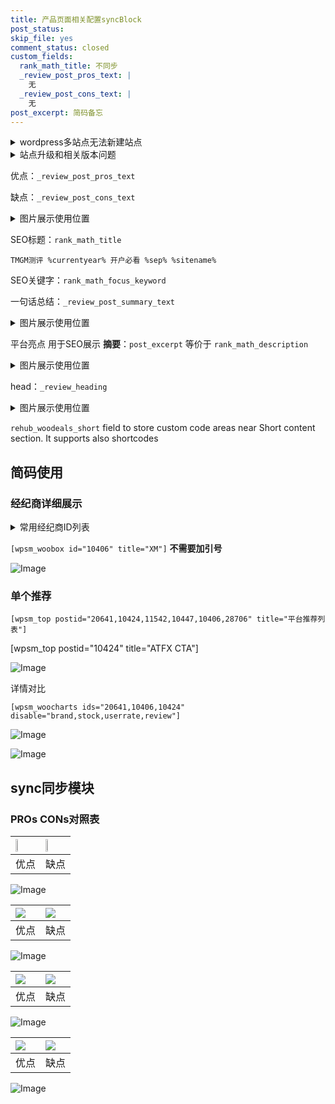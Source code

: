 ```yaml
---
title: 产品页面相关配置syncBlock
post_status: 
skip_file: yes
comment_status: closed
custom_fields:
  rank_math_title: 不同步
  _review_post_pros_text: |
    无
  _review_post_cons_text: |
    无
post_excerpt: 简码备忘
---
```

<details><summary>wordpress多站点无法新建站点</summary>

<li>和报错需要清理cookies一样的原因</li>
<li>wp-config.php里面<code>define( 'SUBDOMAIN_INSTALL', false );//子域名安装</code></li>
<li>新建子站点是用<code>define( 'SUBDOMAIN_INSTALL', true);//子域名安装</code> 完成以后，改成<code>false</code></li>
</details>

<details><summary>站点升级和相关版本问题</summary>

<p>wordpress：5.9.9
woocommerce：7.5.1
出现问题的地方：主题选项里面>><strong>Product layout >>compact style</strong></p>
<p>如何出现没有用过的字段 导致无法保存。先导出配置 然后进行修改，后面再次恢复即可。</p>
<p>出现部分字段无法显示时，需要返回默认布局后，对产品进行保存就好了。</p>
<p></p>
</details>

优点：`_review_post_pros_text`

缺点：`_review_post_cons_text`

<details><summary>图片展示使用位置</summary>

<img src="https://prod-files-secure.s3.us-west-2.amazonaws.com/39ed1227-6d7d-4570-be36-9ccd4a2c4241/f51d3d83-55d4-4bdf-9604-f37ec77ab556/Untitled.png?X-Amz-Algorithm=AWS4-HMAC-SHA256&X-Amz-Content-Sha256=UNSIGNED-PAYLOAD&X-Amz-Credential=ASIAZI2LB466TKNUM7KR%2F20251023%2Fus-west-2%2Fs3%2Faws4_request&X-Amz-Date=20251023T045524Z&X-Amz-Expires=3600&X-Amz-Security-Token=IQoJb3JpZ2luX2VjEIX%2F%2F%2F%2F%2F%2F%2F%2F%2F%2FwEaCXVzLXdlc3QtMiJHMEUCIQCqUcPXMYBCoE96bvSwJ3bDNGFnSkG0pHSQUd0Q8xwcPQIgcnpl5cTlaGpEQ9gUsaIWBKXxe%2BJ9Ks0Y7GLYOqf%2FEu4q%2FwMIPhAAGgw2Mzc0MjMxODM4MDUiDE5r3B20TZ2t0E4ekSrcAzEfc8l0tYp3JGwTPRVuSinsE3kxvV3DHenAChV6bWBdZuBpDf8ux5FN9gaTpJeQT1BJREbWzVxmcJpd9uj5%2BK2XUoDylS6A74BcfmugXWnnDU4I0viehT%2FA8ZmLFUWPHX53RMafykkE8FQdiEYz7e%2FfybumadU7k4aFMkdxyOmMIulR6cFLwKcJlKxfVtygzvV9PWXoA9u5cyEpuRAtlxkKeQKTQYDeAbExO6lytPV92aKKFlmtuRzBupAwMaZ3mtcrsGAvnyKoEAZiwzSFwH3wxUTorQqjo1gNqkVrGJ217XG7xi0EZsg0d0wErQ9DsQZAPDjOLD6W%2Fwn9phr9P79AW9Gwz%2FxhjD6JUgi5qgXHoVyFTblJyUzq5C7fdp82%2F%2FWubu%2Fflost4C%2FhGz3sOG1Ue1lTZagW1Yw6rntONw4iEry9kRf8DfTIRiXpVa9aQ7goGfelkP1X10FoByWqcPpr%2BAp3CvOScFGOD9BcUdVg8s%2Baz6TN17F8RvNs3%2FqvlyqWzZycyQwBllp6lK%2B9isxKdE7mVJsrcvBFBgAZyr1qetqsbuBo30BygXCUfMnbF%2FdPUHOlLC8XKOqkX6Cpg%2FgYG%2FQYgg6ct1jZxbW9TpjOkRN%2BjCxV0DRsTSOLMPbf5scGOqUBustiefyv%2FiD8GTiAK8FzsP4IlY1E%2FIBakUMYLZCcBAWi7qdJoiSQfQJAvsFm1%2BB1wXH7%2B%2FVX9yAwbOotAH1CTkyIavNaQxGL%2FYeK73hoXEmYaKSABHtJ5jBB4xNQxoVgZd0Kw3V%2FVIv41CJH%2Febw%2FsJv173wrKuxtodC21Kbzgr0bFg292lQpiTp2Udow6tK0sWdyXNfYfoSgf06kktEAjC2F5Zi&X-Amz-Signature=e2584b010ed16b526243e67615f47ba1985226f72e1d32c15615b6302e382e1f&X-Amz-SignedHeaders=host&x-amz-checksum-mode=ENABLED&x-id=GetObject" alt="Image">
</details>

SEO标题：`rank_math_title`

`TMGM测评 %currentyear% 开户必看 %sep% %sitename%`

SEO关键字：`rank_math_focus_keyword`

一句话总结：`_review_post_summary_text`

<details><summary>图片展示使用位置</summary>

<img src="https://prod-files-secure.s3.us-west-2.amazonaws.com/39ed1227-6d7d-4570-be36-9ccd4a2c4241/4b96a922-296c-4f4e-8630-d1c870cbce01/Untitled.png?X-Amz-Algorithm=AWS4-HMAC-SHA256&X-Amz-Content-Sha256=UNSIGNED-PAYLOAD&X-Amz-Credential=ASIAZI2LB466ZBJ5GN6K%2F20251023%2Fus-west-2%2Fs3%2Faws4_request&X-Amz-Date=20251023T045525Z&X-Amz-Expires=3600&X-Amz-Security-Token=IQoJb3JpZ2luX2VjEIX%2F%2F%2F%2F%2F%2F%2F%2F%2F%2FwEaCXVzLXdlc3QtMiJHMEUCIFJflCxyzyU3VGgisgI4LDC2ugfVVtvFmzFylhgdXsXmAiEAv8vP6mfYwPfJspuDl6Sa%2FEGWrDL5OmUWUM9FfUnhvf0q%2FwMIPhAAGgw2Mzc0MjMxODM4MDUiDHk2U%2Bxwj9uK54TPdCrcAyzRMfNGMNd4KboFpjDYMC7J8TzVO5NjZ8MSWcOOjJdGgfNa1290YP5%2BYTLAXr8PZtFjz%2B2oPZLmxnev0QQKRM5terJAJmJn2zsd4pOJFsTGvznkdCwY9pKsIleOVzZ%2B5GWQrupcJzJyfaGX2wy2A8eowSmNCOFRzAgGJzV8558YI60KmkYdojMtdMUB40L%2FQAYa%2FRkoBboUAhdmxigPjOfWEymMgAbRCQe%2FWqfNrEDuUbZKKLL9qampSsAO0xPcktB8tnMZlT5fQZGVvvBPupE5%2FaSsEK0PhWIp0IoIv36uWHxN4R3j29E5PBtiMQd3knxO4ru50q7kVNn2E5jSTTuWhJ5osJCRhry%2BBh9IfFa59KtULHuNQes%2FpTbkivL9kaRO%2B4DESHjFsV9AVlqb5M5wokjaff6J2f8lJjX6iia7A8nCpHYm3QxPpaBB7Rn0c24W05FTYIQxIK6S9QUsBaT%2FHfyRxV6Rtd0%2BTCkCfg5%2BLioQvea1tP28RDm5bvCMtQV5%2BGeUQFyUnFHiDEUrTkivNSB7NHeaajUxiruINZfd8THLr4KhCn5bLQM68P8eKewRJWHF%2Blw5qMUUBdf35nNqA7GfLeqRuiXF4HHmkFfwNYd1sTN5MR%2FoAN%2FZMKPf5scGOqUBnqFdG0ro0SIDtP6HuaOkh9EeUZYXuIsy70VK1yeyyLdSsAwYBUBK6xL4dYWE7DujHRVdY56jqeewacMsNw%2BADly63ABHzVB3Fk7PpxQ2qEKMZxkw%2F7seFRf6ZfmMvMegaR6JkDylPo90vM3NTAHs5AjGnHOkLlfzP7BF%2FNFxj7YbCCz5kTgEFZJ3lFrriDSoEWRZryGk7lrXWM%2F8s44nFEQ8VP2b&X-Amz-Signature=478260d2dee46f74853cc88672ccb6408939be0ba07288051af49e44a10a745f&X-Amz-SignedHeaders=host&x-amz-checksum-mode=ENABLED&x-id=GetObject" alt="Image">
</details>

平台亮点 用于SEO展示 **摘要**：`post_excerpt`  等价于 `rank_math_description`

<details><summary>图片展示使用位置</summary>

<img src="https://prod-files-secure.s3.us-west-2.amazonaws.com/39ed1227-6d7d-4570-be36-9ccd4a2c4241/1ee11f63-b60a-4dfe-a7a7-d58ff23b5d88/Untitled.png?X-Amz-Algorithm=AWS4-HMAC-SHA256&X-Amz-Content-Sha256=UNSIGNED-PAYLOAD&X-Amz-Credential=ASIAZI2LB4662XYAZSIU%2F20251023%2Fus-west-2%2Fs3%2Faws4_request&X-Amz-Date=20251023T045525Z&X-Amz-Expires=3600&X-Amz-Security-Token=IQoJb3JpZ2luX2VjEIX%2F%2F%2F%2F%2F%2F%2F%2F%2F%2FwEaCXVzLXdlc3QtMiJGMEQCICQPcPVNRZyWgoL0rkSgpRGZzC30wqkrJF0qQUxryEY4AiBkhLcWlmOvCpSEgCqJvnA4PV%2F%2BV%2FZGLqYf9biRVz8SESr%2FAwg%2BEAAaDDYzNzQyMzE4MzgwNSIMaiT8EfkVObQAvOL5KtwDKt5NP5L8Q9Ylqv%2BfvdzZ5uNNQd1V3WiXutcMP5gfbWfULPog3tUKICRQU5Mejg2kY281vjWO8oxpuDLcf3dyGtAnCqMaztMZ%2Fz5SISJ3E%2BjtAl7KdoBUS2PMPjdOhUup%2F6dpN57t%2FAour%2FOg1gVIdJGVOkUnuGLC%2Fx8p3yTH9CIiJoqI0Md1XBEjSX3WS6e7o2y3nR6GxWzrDR%2F5Yu2jAPyRe89Hs%2BiE3wcgw14yHdNoNQgrhGPUzrtF%2F%2FH0ndLirUzz6Mf5l4VlJeqf62X8GsdnZh6CGs%2B91ZAjYSutUPshAcONOBS7SM7smv%2FUdzhb2tF118OEK%2BrpH93vywK1VUhU2AXyX3WGcG5XR5dE8XZSnebmgmQNdCbT30lG6frTPgFjIa2Sd2B5Wq4z9hQ5%2BM%2B1YmBEo4e6lleIDkpwK9HJKmCKPnSvLVNpbutZwJ1Y9zEDT7hsIflj0YLXcp72XKPIcPzvnVAXjAktIOnzck2vGaKAbI68AKIzHy%2Fd7sm6a0umEcEKo8dGaG9l%2FZ1bFr1naPyrCCUypWvJ5PrQfnEidiz6P5X6Gef9mmh6x8hvVNsPXDDFFbcaXyHO49K4Xs8nmG0v%2FCaOepXHuPdRefRHf281OHwVcfcrHRswh9%2FmxwY6pgEVfw%2Bi0hWnAXTVm5LgRTFyX3UeUvOslJTmpIYOBN4M3AWERIuxO0907AmZMDeEUA64PIZtlCOkJq0jZTeULy%2Fc4DLKKxn2cW%2BBRY%2F7naduKUGTFKkYGQWe3Lqc%2Br%2Fq8q7vTjzLja6gr8urscmL%2BzOZUInGv8ORX%2FSv8Ie8JxRTqkr5GZigMwnl%2Bvr2KbXhGl7x4D27PtsiUbMzldyJ3Ms0t5PmtXxG&X-Amz-Signature=4126047efdcb943b4a72668f608dd30373cbcf190a48863e3987641d52aed406&X-Amz-SignedHeaders=host&x-amz-checksum-mode=ENABLED&x-id=GetObject" alt="Image">
<img src="https://prod-files-secure.s3.us-west-2.amazonaws.com/39ed1227-6d7d-4570-be36-9ccd4a2c4241/ad4118b5-78d8-4fbe-801e-3b29b5d99c01/Untitled.png?X-Amz-Algorithm=AWS4-HMAC-SHA256&X-Amz-Content-Sha256=UNSIGNED-PAYLOAD&X-Amz-Credential=ASIAZI2LB4662XYAZSIU%2F20251023%2Fus-west-2%2Fs3%2Faws4_request&X-Amz-Date=20251023T045525Z&X-Amz-Expires=3600&X-Amz-Security-Token=IQoJb3JpZ2luX2VjEIX%2F%2F%2F%2F%2F%2F%2F%2F%2F%2FwEaCXVzLXdlc3QtMiJGMEQCICQPcPVNRZyWgoL0rkSgpRGZzC30wqkrJF0qQUxryEY4AiBkhLcWlmOvCpSEgCqJvnA4PV%2F%2BV%2FZGLqYf9biRVz8SESr%2FAwg%2BEAAaDDYzNzQyMzE4MzgwNSIMaiT8EfkVObQAvOL5KtwDKt5NP5L8Q9Ylqv%2BfvdzZ5uNNQd1V3WiXutcMP5gfbWfULPog3tUKICRQU5Mejg2kY281vjWO8oxpuDLcf3dyGtAnCqMaztMZ%2Fz5SISJ3E%2BjtAl7KdoBUS2PMPjdOhUup%2F6dpN57t%2FAour%2FOg1gVIdJGVOkUnuGLC%2Fx8p3yTH9CIiJoqI0Md1XBEjSX3WS6e7o2y3nR6GxWzrDR%2F5Yu2jAPyRe89Hs%2BiE3wcgw14yHdNoNQgrhGPUzrtF%2F%2FH0ndLirUzz6Mf5l4VlJeqf62X8GsdnZh6CGs%2B91ZAjYSutUPshAcONOBS7SM7smv%2FUdzhb2tF118OEK%2BrpH93vywK1VUhU2AXyX3WGcG5XR5dE8XZSnebmgmQNdCbT30lG6frTPgFjIa2Sd2B5Wq4z9hQ5%2BM%2B1YmBEo4e6lleIDkpwK9HJKmCKPnSvLVNpbutZwJ1Y9zEDT7hsIflj0YLXcp72XKPIcPzvnVAXjAktIOnzck2vGaKAbI68AKIzHy%2Fd7sm6a0umEcEKo8dGaG9l%2FZ1bFr1naPyrCCUypWvJ5PrQfnEidiz6P5X6Gef9mmh6x8hvVNsPXDDFFbcaXyHO49K4Xs8nmG0v%2FCaOepXHuPdRefRHf281OHwVcfcrHRswh9%2FmxwY6pgEVfw%2Bi0hWnAXTVm5LgRTFyX3UeUvOslJTmpIYOBN4M3AWERIuxO0907AmZMDeEUA64PIZtlCOkJq0jZTeULy%2Fc4DLKKxn2cW%2BBRY%2F7naduKUGTFKkYGQWe3Lqc%2Br%2Fq8q7vTjzLja6gr8urscmL%2BzOZUInGv8ORX%2FSv8Ie8JxRTqkr5GZigMwnl%2Bvr2KbXhGl7x4D27PtsiUbMzldyJ3Ms0t5PmtXxG&X-Amz-Signature=bd1430ff98fb6697efea27eefb011f20c99da668de7a7e0a117461fff4924a42&X-Amz-SignedHeaders=host&x-amz-checksum-mode=ENABLED&x-id=GetObject" alt="Image">
<img src="https://prod-files-secure.s3.us-west-2.amazonaws.com/39ed1227-6d7d-4570-be36-9ccd4a2c4241/a38cf7c9-a79c-4b64-9e94-13589fe0758b/Untitled.png?X-Amz-Algorithm=AWS4-HMAC-SHA256&X-Amz-Content-Sha256=UNSIGNED-PAYLOAD&X-Amz-Credential=ASIAZI2LB4662XYAZSIU%2F20251023%2Fus-west-2%2Fs3%2Faws4_request&X-Amz-Date=20251023T045525Z&X-Amz-Expires=3600&X-Amz-Security-Token=IQoJb3JpZ2luX2VjEIX%2F%2F%2F%2F%2F%2F%2F%2F%2F%2FwEaCXVzLXdlc3QtMiJGMEQCICQPcPVNRZyWgoL0rkSgpRGZzC30wqkrJF0qQUxryEY4AiBkhLcWlmOvCpSEgCqJvnA4PV%2F%2BV%2FZGLqYf9biRVz8SESr%2FAwg%2BEAAaDDYzNzQyMzE4MzgwNSIMaiT8EfkVObQAvOL5KtwDKt5NP5L8Q9Ylqv%2BfvdzZ5uNNQd1V3WiXutcMP5gfbWfULPog3tUKICRQU5Mejg2kY281vjWO8oxpuDLcf3dyGtAnCqMaztMZ%2Fz5SISJ3E%2BjtAl7KdoBUS2PMPjdOhUup%2F6dpN57t%2FAour%2FOg1gVIdJGVOkUnuGLC%2Fx8p3yTH9CIiJoqI0Md1XBEjSX3WS6e7o2y3nR6GxWzrDR%2F5Yu2jAPyRe89Hs%2BiE3wcgw14yHdNoNQgrhGPUzrtF%2F%2FH0ndLirUzz6Mf5l4VlJeqf62X8GsdnZh6CGs%2B91ZAjYSutUPshAcONOBS7SM7smv%2FUdzhb2tF118OEK%2BrpH93vywK1VUhU2AXyX3WGcG5XR5dE8XZSnebmgmQNdCbT30lG6frTPgFjIa2Sd2B5Wq4z9hQ5%2BM%2B1YmBEo4e6lleIDkpwK9HJKmCKPnSvLVNpbutZwJ1Y9zEDT7hsIflj0YLXcp72XKPIcPzvnVAXjAktIOnzck2vGaKAbI68AKIzHy%2Fd7sm6a0umEcEKo8dGaG9l%2FZ1bFr1naPyrCCUypWvJ5PrQfnEidiz6P5X6Gef9mmh6x8hvVNsPXDDFFbcaXyHO49K4Xs8nmG0v%2FCaOepXHuPdRefRHf281OHwVcfcrHRswh9%2FmxwY6pgEVfw%2Bi0hWnAXTVm5LgRTFyX3UeUvOslJTmpIYOBN4M3AWERIuxO0907AmZMDeEUA64PIZtlCOkJq0jZTeULy%2Fc4DLKKxn2cW%2BBRY%2F7naduKUGTFKkYGQWe3Lqc%2Br%2Fq8q7vTjzLja6gr8urscmL%2BzOZUInGv8ORX%2FSv8Ie8JxRTqkr5GZigMwnl%2Bvr2KbXhGl7x4D27PtsiUbMzldyJ3Ms0t5PmtXxG&X-Amz-Signature=5e4a142903f6d83d58b0aad0b7eaa4a30f260618504e91df772fabeec9442bc1&X-Amz-SignedHeaders=host&x-amz-checksum-mode=ENABLED&x-id=GetObject" alt="Image">
<img src="https://prod-files-secure.s3.us-west-2.amazonaws.com/39ed1227-6d7d-4570-be36-9ccd4a2c4241/7da6fc1e-d2ac-42ae-8c75-cb5749aa18f6/Untitled.png?X-Amz-Algorithm=AWS4-HMAC-SHA256&X-Amz-Content-Sha256=UNSIGNED-PAYLOAD&X-Amz-Credential=ASIAZI2LB4662XYAZSIU%2F20251023%2Fus-west-2%2Fs3%2Faws4_request&X-Amz-Date=20251023T045525Z&X-Amz-Expires=3600&X-Amz-Security-Token=IQoJb3JpZ2luX2VjEIX%2F%2F%2F%2F%2F%2F%2F%2F%2F%2FwEaCXVzLXdlc3QtMiJGMEQCICQPcPVNRZyWgoL0rkSgpRGZzC30wqkrJF0qQUxryEY4AiBkhLcWlmOvCpSEgCqJvnA4PV%2F%2BV%2FZGLqYf9biRVz8SESr%2FAwg%2BEAAaDDYzNzQyMzE4MzgwNSIMaiT8EfkVObQAvOL5KtwDKt5NP5L8Q9Ylqv%2BfvdzZ5uNNQd1V3WiXutcMP5gfbWfULPog3tUKICRQU5Mejg2kY281vjWO8oxpuDLcf3dyGtAnCqMaztMZ%2Fz5SISJ3E%2BjtAl7KdoBUS2PMPjdOhUup%2F6dpN57t%2FAour%2FOg1gVIdJGVOkUnuGLC%2Fx8p3yTH9CIiJoqI0Md1XBEjSX3WS6e7o2y3nR6GxWzrDR%2F5Yu2jAPyRe89Hs%2BiE3wcgw14yHdNoNQgrhGPUzrtF%2F%2FH0ndLirUzz6Mf5l4VlJeqf62X8GsdnZh6CGs%2B91ZAjYSutUPshAcONOBS7SM7smv%2FUdzhb2tF118OEK%2BrpH93vywK1VUhU2AXyX3WGcG5XR5dE8XZSnebmgmQNdCbT30lG6frTPgFjIa2Sd2B5Wq4z9hQ5%2BM%2B1YmBEo4e6lleIDkpwK9HJKmCKPnSvLVNpbutZwJ1Y9zEDT7hsIflj0YLXcp72XKPIcPzvnVAXjAktIOnzck2vGaKAbI68AKIzHy%2Fd7sm6a0umEcEKo8dGaG9l%2FZ1bFr1naPyrCCUypWvJ5PrQfnEidiz6P5X6Gef9mmh6x8hvVNsPXDDFFbcaXyHO49K4Xs8nmG0v%2FCaOepXHuPdRefRHf281OHwVcfcrHRswh9%2FmxwY6pgEVfw%2Bi0hWnAXTVm5LgRTFyX3UeUvOslJTmpIYOBN4M3AWERIuxO0907AmZMDeEUA64PIZtlCOkJq0jZTeULy%2Fc4DLKKxn2cW%2BBRY%2F7naduKUGTFKkYGQWe3Lqc%2Br%2Fq8q7vTjzLja6gr8urscmL%2BzOZUInGv8ORX%2FSv8Ie8JxRTqkr5GZigMwnl%2Bvr2KbXhGl7x4D27PtsiUbMzldyJ3Ms0t5PmtXxG&X-Amz-Signature=157cc0276ead9d08a584d1ce74381f11602b9fcc32c240a8646b4e078819cf27&X-Amz-SignedHeaders=host&x-amz-checksum-mode=ENABLED&x-id=GetObject" alt="Image">
<img src="https://prod-files-secure.s3.us-west-2.amazonaws.com/39ed1227-6d7d-4570-be36-9ccd4a2c4241/7e97f40a-eaee-47f5-b2f9-475f96808fa7/Untitled.png?X-Amz-Algorithm=AWS4-HMAC-SHA256&X-Amz-Content-Sha256=UNSIGNED-PAYLOAD&X-Amz-Credential=ASIAZI2LB4662XYAZSIU%2F20251023%2Fus-west-2%2Fs3%2Faws4_request&X-Amz-Date=20251023T045525Z&X-Amz-Expires=3600&X-Amz-Security-Token=IQoJb3JpZ2luX2VjEIX%2F%2F%2F%2F%2F%2F%2F%2F%2F%2FwEaCXVzLXdlc3QtMiJGMEQCICQPcPVNRZyWgoL0rkSgpRGZzC30wqkrJF0qQUxryEY4AiBkhLcWlmOvCpSEgCqJvnA4PV%2F%2BV%2FZGLqYf9biRVz8SESr%2FAwg%2BEAAaDDYzNzQyMzE4MzgwNSIMaiT8EfkVObQAvOL5KtwDKt5NP5L8Q9Ylqv%2BfvdzZ5uNNQd1V3WiXutcMP5gfbWfULPog3tUKICRQU5Mejg2kY281vjWO8oxpuDLcf3dyGtAnCqMaztMZ%2Fz5SISJ3E%2BjtAl7KdoBUS2PMPjdOhUup%2F6dpN57t%2FAour%2FOg1gVIdJGVOkUnuGLC%2Fx8p3yTH9CIiJoqI0Md1XBEjSX3WS6e7o2y3nR6GxWzrDR%2F5Yu2jAPyRe89Hs%2BiE3wcgw14yHdNoNQgrhGPUzrtF%2F%2FH0ndLirUzz6Mf5l4VlJeqf62X8GsdnZh6CGs%2B91ZAjYSutUPshAcONOBS7SM7smv%2FUdzhb2tF118OEK%2BrpH93vywK1VUhU2AXyX3WGcG5XR5dE8XZSnebmgmQNdCbT30lG6frTPgFjIa2Sd2B5Wq4z9hQ5%2BM%2B1YmBEo4e6lleIDkpwK9HJKmCKPnSvLVNpbutZwJ1Y9zEDT7hsIflj0YLXcp72XKPIcPzvnVAXjAktIOnzck2vGaKAbI68AKIzHy%2Fd7sm6a0umEcEKo8dGaG9l%2FZ1bFr1naPyrCCUypWvJ5PrQfnEidiz6P5X6Gef9mmh6x8hvVNsPXDDFFbcaXyHO49K4Xs8nmG0v%2FCaOepXHuPdRefRHf281OHwVcfcrHRswh9%2FmxwY6pgEVfw%2Bi0hWnAXTVm5LgRTFyX3UeUvOslJTmpIYOBN4M3AWERIuxO0907AmZMDeEUA64PIZtlCOkJq0jZTeULy%2Fc4DLKKxn2cW%2BBRY%2F7naduKUGTFKkYGQWe3Lqc%2Br%2Fq8q7vTjzLja6gr8urscmL%2BzOZUInGv8ORX%2FSv8Ie8JxRTqkr5GZigMwnl%2Bvr2KbXhGl7x4D27PtsiUbMzldyJ3Ms0t5PmtXxG&X-Amz-Signature=37fa8a1c2f479e4d6a83e8b3f85a1ec2967d7822b7108c6a9c53e141d377f7da&X-Amz-SignedHeaders=host&x-amz-checksum-mode=ENABLED&x-id=GetObject" alt="Image">
</details>

head：`_review_heading`

<details><summary>图片展示使用位置</summary>

<img src="https://prod-files-secure.s3.us-west-2.amazonaws.com/39ed1227-6d7d-4570-be36-9ccd4a2c4241/3a4650ad-9887-415c-889a-edd51fa54f27/Untitled.png?X-Amz-Algorithm=AWS4-HMAC-SHA256&X-Amz-Content-Sha256=UNSIGNED-PAYLOAD&X-Amz-Credential=ASIAZI2LB466Z5GEOISM%2F20251023%2Fus-west-2%2Fs3%2Faws4_request&X-Amz-Date=20251023T045526Z&X-Amz-Expires=3600&X-Amz-Security-Token=IQoJb3JpZ2luX2VjEIX%2F%2F%2F%2F%2F%2F%2F%2F%2F%2FwEaCXVzLXdlc3QtMiJHMEUCIGGK9I6RHH%2FtoYr9LBeapyNQwRKi4aA0wlIRvShSWiukAiEA25eieJD6TMTFrVdm0NpPyKn5IT%2BptlmZELrjfABgjQ4q%2FwMIPhAAGgw2Mzc0MjMxODM4MDUiDIPeg0Z40I0dIYqT%2ByrcA5YF1qLbMyqMeeR6QgBKjrp7JBgnQWOzhDMOpYCyueo8nJPl3MtfjfYdo8s4S8msLcCLmEiJqRMFtQga857DvUV1%2B2suCCFhDK1yd1Gz8u2gOnNyuQ4iYvknR5OcjN%2B1e6O2A0J%2BnwFcGsFVwilQWA6oLDOlEhCFVyYKvFGI6q3moPi1ZtvU9znME%2FdvylxgHZxGszuhvuY82lQgUN%2BJE0iC7B4sMjL%2F4yp5BP7Az8kce6%2B%2FEQmk6mzRvHcy0fX6irQSa011ZsKigSi4hhOV7LPT4BxGDkaKsQUYPDMChG6%2Bz6%2BxI2plZDH5VVi3AwummjVWRcouPDMoRfAh8UKbIy2Z8YK5biUmSK2DmqzWz6FIB475q4dpb2iACJx9N7E0yzVWXitnwJ3gGX78Mg7WfxMp9KN6K1B%2Fv71acZtfoPnl0XQuIezimLVis27gb0wV3%2Bl9PEucYV3c7jFAbsYGSPGlnz4Mm0ynEbXG9mcGFTGmHiwQhMIUawsO93BpWKW9yWlwGHk1cYU7Tt1YBZjnF%2F7AIvMraiU0KQh9TVk%2BkciZQhJIVV8YaH4qxJQaGUsDlzdxh%2BoRutb%2BHJlu1Lst4dPzFpGC6HJ5bYsrXYVWxMawc5FIz%2FTc1%2BYHuQVxMJ3f5scGOqUBJQkmhXHjlClrqOa6icv80ufXdV874KX2anLdZ0IW0JzPuTp5Tlo39mwqhx7w8RbpShelZfX5Sd8DyAOM%2Bk7OKR5cTI4bulAcWBfy9DBjUpxdK%2FFrHlcwrJpTLi7xV3IxHFY2oDEEdnygwpnuMHM%2FZ1NZxqfNh3YSNXVwaGm75G3rNV1MhwgQHhkeQwDsElPm%2FLG2HeFQZA%2F2aaw7tw0s0pMoE6ke&X-Amz-Signature=100d6f7895882184c743f1fbd1fc532cb1eb4c78bc926a26bbbff5719309712e&X-Amz-SignedHeaders=host&x-amz-checksum-mode=ENABLED&x-id=GetObject" alt="Image">
</details>

`rehub_woodeals_short`	field to store custom code areas near Short content section. It supports also shortcodes



## 简码使用

### 经纪商详细展示

<details><summary>常用经纪商ID列表</summary>

<pre><code class="php">嘉盛 ===> 20641  [wpsm_woobox id="20641" title="嘉盛"]
易信easymarkets ===> 11542  [wpsm_woobox id="11542" title="易信easymarkets"]
ATFX外汇 ===> 10424  [wpsm_woobox id="10424" title="ATFX"]
XM ===> 10406  [wpsm_woobox id="10406" title="XM"]
TMGM ===> 29622  [wpsm_woobox id="29622" title="TMGM"]
HYCM ===> 10447  [wpsm_woobox id="10447" title="HYCM"]
fpmarkets澳福外汇 ===> 20639  [wpsm_woobox id="20639" title="fpmarkets澳福外汇"]</code></pre>
</details>

`[wpsm_woobox id="10406" title="XM"]` **不需要加引号**

![Image](https://prod-files-secure.s3.us-west-2.amazonaws.com/39ed1227-6d7d-4570-be36-9ccd4a2c4241/4f898f9d-0fa7-4e43-acd3-ac6bc7be575a/Untitled.png?X-Amz-Algorithm=AWS4-HMAC-SHA256&X-Amz-Content-Sha256=UNSIGNED-PAYLOAD&X-Amz-Credential=ASIAZI2LB4664764SOZG%2F20251023%2Fus-west-2%2Fs3%2Faws4_request&X-Amz-Date=20251023T045516Z&X-Amz-Expires=3600&X-Amz-Security-Token=IQoJb3JpZ2luX2VjEIX%2F%2F%2F%2F%2F%2F%2F%2F%2F%2FwEaCXVzLXdlc3QtMiJHMEUCIHWjdZzUWdlQjIfP2lFIexFZqe4S5rNXRNbdiB3neWtIAiEA5XzTEDag%2F%2B%2F%2BIBcp%2FxXmypF94L%2BoFGGUkw9R%2BvtcB1Aq%2FwMIPhAAGgw2Mzc0MjMxODM4MDUiDJgGM%2BWusAVNCx0HoCrcA%2FjGaKvjoViR4kS0ZfjJy%2F2Lpe91aQpgbWFj9c38iI0q1BTWPkDd%2FWINGWGEKqxoCaRme9u4s2OBBLtGjtOWzXzQUzWX%2FS1TDHNs8O%2FJ2IoQkVeMZMCIlhByZA8EfvQbjEzzXR5jS20tdi9AI7JXmGzPLvwwAN%2BtyoISMlYgxmdm1ZivFV5X6Ju2AZhPMiochq2cepvrajS6vSUnw6FHiV%2BRf%2BQe4jc9URDAQ6%2Bzh2TkdwB9o%2FsRRcMErLz9X5bTyi8e%2FML%2BwuOgj3FOb7i%2BCaaIzeIZ7za8q5HmacHXy9Unb2f6b%2FsJ5dWci83SrYb5Uf5drotJwF%2Fg2TBqcbI5VpiI5Fsy4%2BDO8Cew%2F6%2F%2Fpdrz4dhZqIsOCLJ31%2B8Mzct07ss9zPDMJ9mGGp%2F6uQ0K9%2FuKNbpNfjbPw7F4JxF260kaIX4S90k%2FV0%2F7ELAKr5KBRCvZBmpRAQ6WIYf5EMADrRDgkR0pI1AhU7MyNf7mwO2gnFdGJCrZ3MeODQAvGreN0BEvtcQDF6F7pObnsmliD2GK5aZ1uQstvSdwDkilARG6qKaTJ94YBXdUEE0rp2O7A0FpCXbYiqn7kpfIWH1STe1%2ByIKbOXxUZtE8HnugFfTr27Li5NQx%2Fu%2Byz1kPMOnf5scGOqUBWuGcbh3seohEq8aHmR8wGvXEk0TZUqm3bC5rxkKXnboufHaKo0E3sXJCrcWG8DdTwt6ToIbn5KFhawlW7cgS%2BzXqwAnUiGITRzoxDVBnwZ8BRnK5R3wEnVhNKDr2F5eaMjhO%2B%2B9TBYnUvwlWfifx4Vg2O46vnbqaKnnPtQyCEhPnU6PMkrrrkHPIRN4klyZLcYzq34%2Bh7kQLNXVbhXImT2ZyGx2%2B&X-Amz-Signature=8ecebb8753a149e8ee747e674f7187cb4195a6951c441555ca12ced35b2032a2&X-Amz-SignedHeaders=host&x-amz-checksum-mode=ENABLED&x-id=GetObject)

### 单个推荐
`[wpsm_top postid="20641,10424,11542,10447,10406,28706" title="平台推荐列表"]`

[wpsm_top postid="10424" title="ATFX CTA"]

![Image](https://prod-files-secure.s3.us-west-2.amazonaws.com/39ed1227-6d7d-4570-be36-9ccd4a2c4241/5ac620dc-51a8-48b6-b55d-91f47299193c/Untitled.png?X-Amz-Algorithm=AWS4-HMAC-SHA256&X-Amz-Content-Sha256=UNSIGNED-PAYLOAD&X-Amz-Credential=ASIAZI2LB4664764SOZG%2F20251023%2Fus-west-2%2Fs3%2Faws4_request&X-Amz-Date=20251023T045516Z&X-Amz-Expires=3600&X-Amz-Security-Token=IQoJb3JpZ2luX2VjEIX%2F%2F%2F%2F%2F%2F%2F%2F%2F%2FwEaCXVzLXdlc3QtMiJHMEUCIHWjdZzUWdlQjIfP2lFIexFZqe4S5rNXRNbdiB3neWtIAiEA5XzTEDag%2F%2B%2F%2BIBcp%2FxXmypF94L%2BoFGGUkw9R%2BvtcB1Aq%2FwMIPhAAGgw2Mzc0MjMxODM4MDUiDJgGM%2BWusAVNCx0HoCrcA%2FjGaKvjoViR4kS0ZfjJy%2F2Lpe91aQpgbWFj9c38iI0q1BTWPkDd%2FWINGWGEKqxoCaRme9u4s2OBBLtGjtOWzXzQUzWX%2FS1TDHNs8O%2FJ2IoQkVeMZMCIlhByZA8EfvQbjEzzXR5jS20tdi9AI7JXmGzPLvwwAN%2BtyoISMlYgxmdm1ZivFV5X6Ju2AZhPMiochq2cepvrajS6vSUnw6FHiV%2BRf%2BQe4jc9URDAQ6%2Bzh2TkdwB9o%2FsRRcMErLz9X5bTyi8e%2FML%2BwuOgj3FOb7i%2BCaaIzeIZ7za8q5HmacHXy9Unb2f6b%2FsJ5dWci83SrYb5Uf5drotJwF%2Fg2TBqcbI5VpiI5Fsy4%2BDO8Cew%2F6%2F%2Fpdrz4dhZqIsOCLJ31%2B8Mzct07ss9zPDMJ9mGGp%2F6uQ0K9%2FuKNbpNfjbPw7F4JxF260kaIX4S90k%2FV0%2F7ELAKr5KBRCvZBmpRAQ6WIYf5EMADrRDgkR0pI1AhU7MyNf7mwO2gnFdGJCrZ3MeODQAvGreN0BEvtcQDF6F7pObnsmliD2GK5aZ1uQstvSdwDkilARG6qKaTJ94YBXdUEE0rp2O7A0FpCXbYiqn7kpfIWH1STe1%2ByIKbOXxUZtE8HnugFfTr27Li5NQx%2Fu%2Byz1kPMOnf5scGOqUBWuGcbh3seohEq8aHmR8wGvXEk0TZUqm3bC5rxkKXnboufHaKo0E3sXJCrcWG8DdTwt6ToIbn5KFhawlW7cgS%2BzXqwAnUiGITRzoxDVBnwZ8BRnK5R3wEnVhNKDr2F5eaMjhO%2B%2B9TBYnUvwlWfifx4Vg2O46vnbqaKnnPtQyCEhPnU6PMkrrrkHPIRN4klyZLcYzq34%2Bh7kQLNXVbhXImT2ZyGx2%2B&X-Amz-Signature=ce72f5163ca5ab8300e6639474ceb55c8720a24cfde882f2e2a0d60ba746bc5b&X-Amz-SignedHeaders=host&x-amz-checksum-mode=ENABLED&x-id=GetObject)

详情对比

`[wpsm_woocharts ids="20641,10406,10424" disable="brand,stock,userrate,review"]`

![Image](https://prod-files-secure.s3.us-west-2.amazonaws.com/39ed1227-6d7d-4570-be36-9ccd4a2c4241/bf3ba45f-b9f3-4295-8aef-b4a495fd25f4/Untitled.png?X-Amz-Algorithm=AWS4-HMAC-SHA256&X-Amz-Content-Sha256=UNSIGNED-PAYLOAD&X-Amz-Credential=ASIAZI2LB4664764SOZG%2F20251023%2Fus-west-2%2Fs3%2Faws4_request&X-Amz-Date=20251023T045516Z&X-Amz-Expires=3600&X-Amz-Security-Token=IQoJb3JpZ2luX2VjEIX%2F%2F%2F%2F%2F%2F%2F%2F%2F%2FwEaCXVzLXdlc3QtMiJHMEUCIHWjdZzUWdlQjIfP2lFIexFZqe4S5rNXRNbdiB3neWtIAiEA5XzTEDag%2F%2B%2F%2BIBcp%2FxXmypF94L%2BoFGGUkw9R%2BvtcB1Aq%2FwMIPhAAGgw2Mzc0MjMxODM4MDUiDJgGM%2BWusAVNCx0HoCrcA%2FjGaKvjoViR4kS0ZfjJy%2F2Lpe91aQpgbWFj9c38iI0q1BTWPkDd%2FWINGWGEKqxoCaRme9u4s2OBBLtGjtOWzXzQUzWX%2FS1TDHNs8O%2FJ2IoQkVeMZMCIlhByZA8EfvQbjEzzXR5jS20tdi9AI7JXmGzPLvwwAN%2BtyoISMlYgxmdm1ZivFV5X6Ju2AZhPMiochq2cepvrajS6vSUnw6FHiV%2BRf%2BQe4jc9URDAQ6%2Bzh2TkdwB9o%2FsRRcMErLz9X5bTyi8e%2FML%2BwuOgj3FOb7i%2BCaaIzeIZ7za8q5HmacHXy9Unb2f6b%2FsJ5dWci83SrYb5Uf5drotJwF%2Fg2TBqcbI5VpiI5Fsy4%2BDO8Cew%2F6%2F%2Fpdrz4dhZqIsOCLJ31%2B8Mzct07ss9zPDMJ9mGGp%2F6uQ0K9%2FuKNbpNfjbPw7F4JxF260kaIX4S90k%2FV0%2F7ELAKr5KBRCvZBmpRAQ6WIYf5EMADrRDgkR0pI1AhU7MyNf7mwO2gnFdGJCrZ3MeODQAvGreN0BEvtcQDF6F7pObnsmliD2GK5aZ1uQstvSdwDkilARG6qKaTJ94YBXdUEE0rp2O7A0FpCXbYiqn7kpfIWH1STe1%2ByIKbOXxUZtE8HnugFfTr27Li5NQx%2Fu%2Byz1kPMOnf5scGOqUBWuGcbh3seohEq8aHmR8wGvXEk0TZUqm3bC5rxkKXnboufHaKo0E3sXJCrcWG8DdTwt6ToIbn5KFhawlW7cgS%2BzXqwAnUiGITRzoxDVBnwZ8BRnK5R3wEnVhNKDr2F5eaMjhO%2B%2B9TBYnUvwlWfifx4Vg2O46vnbqaKnnPtQyCEhPnU6PMkrrrkHPIRN4klyZLcYzq34%2Bh7kQLNXVbhXImT2ZyGx2%2B&X-Amz-Signature=d8577ec44b65f0e82aaba8c025836849910619e1aad90cb86cea9f9c58d22de6&X-Amz-SignedHeaders=host&x-amz-checksum-mode=ENABLED&x-id=GetObject)

![Image](https://prod-files-secure.s3.us-west-2.amazonaws.com/39ed1227-6d7d-4570-be36-9ccd4a2c4241/30bc56ef-f383-4b48-9768-2ebc9e436ec0/Untitled.png?X-Amz-Algorithm=AWS4-HMAC-SHA256&X-Amz-Content-Sha256=UNSIGNED-PAYLOAD&X-Amz-Credential=ASIAZI2LB4664764SOZG%2F20251023%2Fus-west-2%2Fs3%2Faws4_request&X-Amz-Date=20251023T045516Z&X-Amz-Expires=3600&X-Amz-Security-Token=IQoJb3JpZ2luX2VjEIX%2F%2F%2F%2F%2F%2F%2F%2F%2F%2FwEaCXVzLXdlc3QtMiJHMEUCIHWjdZzUWdlQjIfP2lFIexFZqe4S5rNXRNbdiB3neWtIAiEA5XzTEDag%2F%2B%2F%2BIBcp%2FxXmypF94L%2BoFGGUkw9R%2BvtcB1Aq%2FwMIPhAAGgw2Mzc0MjMxODM4MDUiDJgGM%2BWusAVNCx0HoCrcA%2FjGaKvjoViR4kS0ZfjJy%2F2Lpe91aQpgbWFj9c38iI0q1BTWPkDd%2FWINGWGEKqxoCaRme9u4s2OBBLtGjtOWzXzQUzWX%2FS1TDHNs8O%2FJ2IoQkVeMZMCIlhByZA8EfvQbjEzzXR5jS20tdi9AI7JXmGzPLvwwAN%2BtyoISMlYgxmdm1ZivFV5X6Ju2AZhPMiochq2cepvrajS6vSUnw6FHiV%2BRf%2BQe4jc9URDAQ6%2Bzh2TkdwB9o%2FsRRcMErLz9X5bTyi8e%2FML%2BwuOgj3FOb7i%2BCaaIzeIZ7za8q5HmacHXy9Unb2f6b%2FsJ5dWci83SrYb5Uf5drotJwF%2Fg2TBqcbI5VpiI5Fsy4%2BDO8Cew%2F6%2F%2Fpdrz4dhZqIsOCLJ31%2B8Mzct07ss9zPDMJ9mGGp%2F6uQ0K9%2FuKNbpNfjbPw7F4JxF260kaIX4S90k%2FV0%2F7ELAKr5KBRCvZBmpRAQ6WIYf5EMADrRDgkR0pI1AhU7MyNf7mwO2gnFdGJCrZ3MeODQAvGreN0BEvtcQDF6F7pObnsmliD2GK5aZ1uQstvSdwDkilARG6qKaTJ94YBXdUEE0rp2O7A0FpCXbYiqn7kpfIWH1STe1%2ByIKbOXxUZtE8HnugFfTr27Li5NQx%2Fu%2Byz1kPMOnf5scGOqUBWuGcbh3seohEq8aHmR8wGvXEk0TZUqm3bC5rxkKXnboufHaKo0E3sXJCrcWG8DdTwt6ToIbn5KFhawlW7cgS%2BzXqwAnUiGITRzoxDVBnwZ8BRnK5R3wEnVhNKDr2F5eaMjhO%2B%2B9TBYnUvwlWfifx4Vg2O46vnbqaKnnPtQyCEhPnU6PMkrrrkHPIRN4klyZLcYzq34%2Bh7kQLNXVbhXImT2ZyGx2%2B&X-Amz-Signature=223e71754b88b484be464a0ad8e878d96801a7c8265674c8e8de3e700ad3a189&X-Amz-SignedHeaders=host&x-amz-checksum-mode=ENABLED&x-id=GetObject)

## sync同步模块

### PROs CONs对照表

| <img src="https://cdn.ifttt.fun/gh/jarlin8/OSS@main/icons/customize/pros.svg" height="auto" width="37.3%"> | <img src="https://cdn.ifttt.fun/gh/jarlin8/OSS@main/icons/customize/cons.svg" height="auto" width="28.8%"> |
| :--- | :--- |
| 优点 | 缺点 |

![Image](https://prod-files-secure.s3.us-west-2.amazonaws.com/39ed1227-6d7d-4570-be36-9ccd4a2c4241/8742b755-dfb5-4004-9a5f-d6e561664bd8/Untitled.png?X-Amz-Algorithm=AWS4-HMAC-SHA256&X-Amz-Content-Sha256=UNSIGNED-PAYLOAD&X-Amz-Credential=ASIAZI2LB4664764SOZG%2F20251023%2Fus-west-2%2Fs3%2Faws4_request&X-Amz-Date=20251023T045516Z&X-Amz-Expires=3600&X-Amz-Security-Token=IQoJb3JpZ2luX2VjEIX%2F%2F%2F%2F%2F%2F%2F%2F%2F%2FwEaCXVzLXdlc3QtMiJHMEUCIHWjdZzUWdlQjIfP2lFIexFZqe4S5rNXRNbdiB3neWtIAiEA5XzTEDag%2F%2B%2F%2BIBcp%2FxXmypF94L%2BoFGGUkw9R%2BvtcB1Aq%2FwMIPhAAGgw2Mzc0MjMxODM4MDUiDJgGM%2BWusAVNCx0HoCrcA%2FjGaKvjoViR4kS0ZfjJy%2F2Lpe91aQpgbWFj9c38iI0q1BTWPkDd%2FWINGWGEKqxoCaRme9u4s2OBBLtGjtOWzXzQUzWX%2FS1TDHNs8O%2FJ2IoQkVeMZMCIlhByZA8EfvQbjEzzXR5jS20tdi9AI7JXmGzPLvwwAN%2BtyoISMlYgxmdm1ZivFV5X6Ju2AZhPMiochq2cepvrajS6vSUnw6FHiV%2BRf%2BQe4jc9URDAQ6%2Bzh2TkdwB9o%2FsRRcMErLz9X5bTyi8e%2FML%2BwuOgj3FOb7i%2BCaaIzeIZ7za8q5HmacHXy9Unb2f6b%2FsJ5dWci83SrYb5Uf5drotJwF%2Fg2TBqcbI5VpiI5Fsy4%2BDO8Cew%2F6%2F%2Fpdrz4dhZqIsOCLJ31%2B8Mzct07ss9zPDMJ9mGGp%2F6uQ0K9%2FuKNbpNfjbPw7F4JxF260kaIX4S90k%2FV0%2F7ELAKr5KBRCvZBmpRAQ6WIYf5EMADrRDgkR0pI1AhU7MyNf7mwO2gnFdGJCrZ3MeODQAvGreN0BEvtcQDF6F7pObnsmliD2GK5aZ1uQstvSdwDkilARG6qKaTJ94YBXdUEE0rp2O7A0FpCXbYiqn7kpfIWH1STe1%2ByIKbOXxUZtE8HnugFfTr27Li5NQx%2Fu%2Byz1kPMOnf5scGOqUBWuGcbh3seohEq8aHmR8wGvXEk0TZUqm3bC5rxkKXnboufHaKo0E3sXJCrcWG8DdTwt6ToIbn5KFhawlW7cgS%2BzXqwAnUiGITRzoxDVBnwZ8BRnK5R3wEnVhNKDr2F5eaMjhO%2B%2B9TBYnUvwlWfifx4Vg2O46vnbqaKnnPtQyCEhPnU6PMkrrrkHPIRN4klyZLcYzq34%2Bh7kQLNXVbhXImT2ZyGx2%2B&X-Amz-Signature=05719b7805ef89066ae9001313c8a503af0a6af9796e7a2f0f74f5ea422b6176&X-Amz-SignedHeaders=host&x-amz-checksum-mode=ENABLED&x-id=GetObject)

| <img src="https://cdn.ifttt.fun/gh/jarlin8/OSS@main/icons/customize/pros1.svg" height="auto"> | <img src="https://cdn.ifttt.fun/gh/jarlin8/OSS@main/icons/customize/cons1.svg" height="auto"> |
| :--- | :--- |
| 优点 | 缺点 |

![Image](https://prod-files-secure.s3.us-west-2.amazonaws.com/39ed1227-6d7d-4570-be36-9ccd4a2c4241/806358f8-c9c4-4e17-bb35-c6c76a5397a5/Untitled.png?X-Amz-Algorithm=AWS4-HMAC-SHA256&X-Amz-Content-Sha256=UNSIGNED-PAYLOAD&X-Amz-Credential=ASIAZI2LB4664764SOZG%2F20251023%2Fus-west-2%2Fs3%2Faws4_request&X-Amz-Date=20251023T045516Z&X-Amz-Expires=3600&X-Amz-Security-Token=IQoJb3JpZ2luX2VjEIX%2F%2F%2F%2F%2F%2F%2F%2F%2F%2FwEaCXVzLXdlc3QtMiJHMEUCIHWjdZzUWdlQjIfP2lFIexFZqe4S5rNXRNbdiB3neWtIAiEA5XzTEDag%2F%2B%2F%2BIBcp%2FxXmypF94L%2BoFGGUkw9R%2BvtcB1Aq%2FwMIPhAAGgw2Mzc0MjMxODM4MDUiDJgGM%2BWusAVNCx0HoCrcA%2FjGaKvjoViR4kS0ZfjJy%2F2Lpe91aQpgbWFj9c38iI0q1BTWPkDd%2FWINGWGEKqxoCaRme9u4s2OBBLtGjtOWzXzQUzWX%2FS1TDHNs8O%2FJ2IoQkVeMZMCIlhByZA8EfvQbjEzzXR5jS20tdi9AI7JXmGzPLvwwAN%2BtyoISMlYgxmdm1ZivFV5X6Ju2AZhPMiochq2cepvrajS6vSUnw6FHiV%2BRf%2BQe4jc9URDAQ6%2Bzh2TkdwB9o%2FsRRcMErLz9X5bTyi8e%2FML%2BwuOgj3FOb7i%2BCaaIzeIZ7za8q5HmacHXy9Unb2f6b%2FsJ5dWci83SrYb5Uf5drotJwF%2Fg2TBqcbI5VpiI5Fsy4%2BDO8Cew%2F6%2F%2Fpdrz4dhZqIsOCLJ31%2B8Mzct07ss9zPDMJ9mGGp%2F6uQ0K9%2FuKNbpNfjbPw7F4JxF260kaIX4S90k%2FV0%2F7ELAKr5KBRCvZBmpRAQ6WIYf5EMADrRDgkR0pI1AhU7MyNf7mwO2gnFdGJCrZ3MeODQAvGreN0BEvtcQDF6F7pObnsmliD2GK5aZ1uQstvSdwDkilARG6qKaTJ94YBXdUEE0rp2O7A0FpCXbYiqn7kpfIWH1STe1%2ByIKbOXxUZtE8HnugFfTr27Li5NQx%2Fu%2Byz1kPMOnf5scGOqUBWuGcbh3seohEq8aHmR8wGvXEk0TZUqm3bC5rxkKXnboufHaKo0E3sXJCrcWG8DdTwt6ToIbn5KFhawlW7cgS%2BzXqwAnUiGITRzoxDVBnwZ8BRnK5R3wEnVhNKDr2F5eaMjhO%2B%2B9TBYnUvwlWfifx4Vg2O46vnbqaKnnPtQyCEhPnU6PMkrrrkHPIRN4klyZLcYzq34%2Bh7kQLNXVbhXImT2ZyGx2%2B&X-Amz-Signature=1aabd7dce6aeb9a71758441a6615ec6b6a93276c3e97c89ae0b6e690d2d2b13f&X-Amz-SignedHeaders=host&x-amz-checksum-mode=ENABLED&x-id=GetObject)

| <img src="https://cdn.ifttt.fun/gh/jarlin8/OSS@main/icons/customize/pros2.svg" height="auto"> | <img src="https://cdn.ifttt.fun/gh/jarlin8/OSS@main/icons/customize/cons2.svg" height="auto"> |
| :--- | :--- |
| 优点 | 缺点 |

![Image](https://prod-files-secure.s3.us-west-2.amazonaws.com/39ed1227-6d7d-4570-be36-9ccd4a2c4241/a9245ec9-70dd-4005-b534-0d54315fc5f3/Untitled.png?X-Amz-Algorithm=AWS4-HMAC-SHA256&X-Amz-Content-Sha256=UNSIGNED-PAYLOAD&X-Amz-Credential=ASIAZI2LB4664764SOZG%2F20251023%2Fus-west-2%2Fs3%2Faws4_request&X-Amz-Date=20251023T045516Z&X-Amz-Expires=3600&X-Amz-Security-Token=IQoJb3JpZ2luX2VjEIX%2F%2F%2F%2F%2F%2F%2F%2F%2F%2FwEaCXVzLXdlc3QtMiJHMEUCIHWjdZzUWdlQjIfP2lFIexFZqe4S5rNXRNbdiB3neWtIAiEA5XzTEDag%2F%2B%2F%2BIBcp%2FxXmypF94L%2BoFGGUkw9R%2BvtcB1Aq%2FwMIPhAAGgw2Mzc0MjMxODM4MDUiDJgGM%2BWusAVNCx0HoCrcA%2FjGaKvjoViR4kS0ZfjJy%2F2Lpe91aQpgbWFj9c38iI0q1BTWPkDd%2FWINGWGEKqxoCaRme9u4s2OBBLtGjtOWzXzQUzWX%2FS1TDHNs8O%2FJ2IoQkVeMZMCIlhByZA8EfvQbjEzzXR5jS20tdi9AI7JXmGzPLvwwAN%2BtyoISMlYgxmdm1ZivFV5X6Ju2AZhPMiochq2cepvrajS6vSUnw6FHiV%2BRf%2BQe4jc9URDAQ6%2Bzh2TkdwB9o%2FsRRcMErLz9X5bTyi8e%2FML%2BwuOgj3FOb7i%2BCaaIzeIZ7za8q5HmacHXy9Unb2f6b%2FsJ5dWci83SrYb5Uf5drotJwF%2Fg2TBqcbI5VpiI5Fsy4%2BDO8Cew%2F6%2F%2Fpdrz4dhZqIsOCLJ31%2B8Mzct07ss9zPDMJ9mGGp%2F6uQ0K9%2FuKNbpNfjbPw7F4JxF260kaIX4S90k%2FV0%2F7ELAKr5KBRCvZBmpRAQ6WIYf5EMADrRDgkR0pI1AhU7MyNf7mwO2gnFdGJCrZ3MeODQAvGreN0BEvtcQDF6F7pObnsmliD2GK5aZ1uQstvSdwDkilARG6qKaTJ94YBXdUEE0rp2O7A0FpCXbYiqn7kpfIWH1STe1%2ByIKbOXxUZtE8HnugFfTr27Li5NQx%2Fu%2Byz1kPMOnf5scGOqUBWuGcbh3seohEq8aHmR8wGvXEk0TZUqm3bC5rxkKXnboufHaKo0E3sXJCrcWG8DdTwt6ToIbn5KFhawlW7cgS%2BzXqwAnUiGITRzoxDVBnwZ8BRnK5R3wEnVhNKDr2F5eaMjhO%2B%2B9TBYnUvwlWfifx4Vg2O46vnbqaKnnPtQyCEhPnU6PMkrrrkHPIRN4klyZLcYzq34%2Bh7kQLNXVbhXImT2ZyGx2%2B&X-Amz-Signature=23559c9e2c44ff79101b2c64778b7736434b72a498a0d333bdfae8d7c4937227&X-Amz-SignedHeaders=host&x-amz-checksum-mode=ENABLED&x-id=GetObject)

| <img src="https://cdn.ifttt.fun/gh/jarlin8/OSS@main/icons/customize/pros3.svg" height="auto"> | <img src="https://cdn.ifttt.fun/gh/jarlin8/OSS@main/icons/customize/cons3.svg" height="auto"> |
| :--- | :--- |
| 优点 | 缺点 |

![Image](https://prod-files-secure.s3.us-west-2.amazonaws.com/39ed1227-6d7d-4570-be36-9ccd4a2c4241/e1e580a2-2e5c-4780-9ff4-19c318fc2284/Untitled.png?X-Amz-Algorithm=AWS4-HMAC-SHA256&X-Amz-Content-Sha256=UNSIGNED-PAYLOAD&X-Amz-Credential=ASIAZI2LB4664764SOZG%2F20251023%2Fus-west-2%2Fs3%2Faws4_request&X-Amz-Date=20251023T045516Z&X-Amz-Expires=3600&X-Amz-Security-Token=IQoJb3JpZ2luX2VjEIX%2F%2F%2F%2F%2F%2F%2F%2F%2F%2FwEaCXVzLXdlc3QtMiJHMEUCIHWjdZzUWdlQjIfP2lFIexFZqe4S5rNXRNbdiB3neWtIAiEA5XzTEDag%2F%2B%2F%2BIBcp%2FxXmypF94L%2BoFGGUkw9R%2BvtcB1Aq%2FwMIPhAAGgw2Mzc0MjMxODM4MDUiDJgGM%2BWusAVNCx0HoCrcA%2FjGaKvjoViR4kS0ZfjJy%2F2Lpe91aQpgbWFj9c38iI0q1BTWPkDd%2FWINGWGEKqxoCaRme9u4s2OBBLtGjtOWzXzQUzWX%2FS1TDHNs8O%2FJ2IoQkVeMZMCIlhByZA8EfvQbjEzzXR5jS20tdi9AI7JXmGzPLvwwAN%2BtyoISMlYgxmdm1ZivFV5X6Ju2AZhPMiochq2cepvrajS6vSUnw6FHiV%2BRf%2BQe4jc9URDAQ6%2Bzh2TkdwB9o%2FsRRcMErLz9X5bTyi8e%2FML%2BwuOgj3FOb7i%2BCaaIzeIZ7za8q5HmacHXy9Unb2f6b%2FsJ5dWci83SrYb5Uf5drotJwF%2Fg2TBqcbI5VpiI5Fsy4%2BDO8Cew%2F6%2F%2Fpdrz4dhZqIsOCLJ31%2B8Mzct07ss9zPDMJ9mGGp%2F6uQ0K9%2FuKNbpNfjbPw7F4JxF260kaIX4S90k%2FV0%2F7ELAKr5KBRCvZBmpRAQ6WIYf5EMADrRDgkR0pI1AhU7MyNf7mwO2gnFdGJCrZ3MeODQAvGreN0BEvtcQDF6F7pObnsmliD2GK5aZ1uQstvSdwDkilARG6qKaTJ94YBXdUEE0rp2O7A0FpCXbYiqn7kpfIWH1STe1%2ByIKbOXxUZtE8HnugFfTr27Li5NQx%2Fu%2Byz1kPMOnf5scGOqUBWuGcbh3seohEq8aHmR8wGvXEk0TZUqm3bC5rxkKXnboufHaKo0E3sXJCrcWG8DdTwt6ToIbn5KFhawlW7cgS%2BzXqwAnUiGITRzoxDVBnwZ8BRnK5R3wEnVhNKDr2F5eaMjhO%2B%2B9TBYnUvwlWfifx4Vg2O46vnbqaKnnPtQyCEhPnU6PMkrrrkHPIRN4klyZLcYzq34%2Bh7kQLNXVbhXImT2ZyGx2%2B&X-Amz-Signature=c8916a5562abfe39f705fd31717670eaafbc7fe7ee42e9981eea2b6e8ad0d9a0&X-Amz-SignedHeaders=host&x-amz-checksum-mode=ENABLED&x-id=GetObject)
